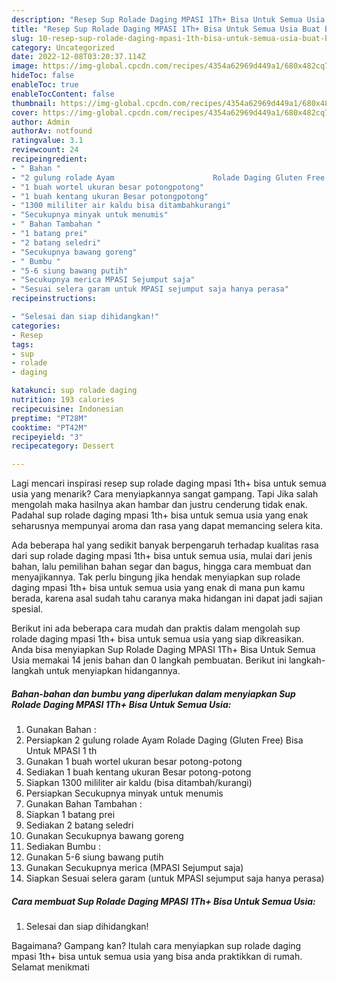 ```yaml
---
description: "Resep Sup Rolade Daging MPASI 1Th+ Bisa Untuk Semua Usia Buat Buka Puasa"
title: "Resep Sup Rolade Daging MPASI 1Th+ Bisa Untuk Semua Usia Buat Buka Puasa"
slug: 10-resep-sup-rolade-daging-mpasi-1th-bisa-untuk-semua-usia-buat-buka-puasa
category: Uncategorized
date: 2022-12-08T03:20:37.114Z
image: https://img-global.cpcdn.com/recipes/4354a62969d449a1/680x482cq70/sup-rolade-daging-mpasi-1th-bisa-untuk-semua-usia-foto-resep-utama.jpg
hideToc: false
enableToc: true
enableTocContent: false
thumbnail: https://img-global.cpcdn.com/recipes/4354a62969d449a1/680x482cq70/sup-rolade-daging-mpasi-1th-bisa-untuk-semua-usia-foto-resep-utama.jpg
cover: https://img-global.cpcdn.com/recipes/4354a62969d449a1/680x482cq70/sup-rolade-daging-mpasi-1th-bisa-untuk-semua-usia-foto-resep-utama.jpg
author: Admin
authorAv: notfound
ratingvalue: 3.1
reviewcount: 24
recipeingredient:
- " Bahan "
- "2 gulung rolade Ayam                      Rolade Daging Gluten Free Bisa Untuk MPASI 1 th"
- "1 buah wortel ukuran besar potongpotong"
- "1 buah kentang ukuran Besar potongpotong"
- "1300 mililiter air kaldu bisa ditambahkurangi"
- "Secukupnya minyak untuk menumis"
- " Bahan Tambahan "
- "1 batang prei"
- "2 batang seledri"
- "Secukupnya bawang goreng"
- " Bumbu "
- "5-6 siung bawang putih"
- "Secukupnya merica MPASI Sejumput saja"
- "Sesuai selera garam untuk MPASI sejumput saja hanya perasa"
recipeinstructions:

- "Selesai dan siap dihidangkan!"
categories:
- Resep
tags:
- sup
- rolade
- daging

katakunci: sup rolade daging 
nutrition: 193 calories
recipecuisine: Indonesian
preptime: "PT28M"
cooktime: "PT42M"
recipeyield: "3"
recipecategory: Dessert

---
```



Lagi mencari inspirasi resep sup rolade daging mpasi 1th+ bisa untuk semua usia yang menarik? Cara menyiapkannya sangat gampang. Tapi Jika salah mengolah maka hasilnya akan hambar dan justru cenderung tidak enak. Padahal sup rolade daging mpasi 1th+ bisa untuk semua usia yang enak seharusnya mempunyai aroma dan rasa yang dapat memancing selera kita.


Ada beberapa hal yang sedikit banyak berpengaruh terhadap kualitas rasa dari sup rolade daging mpasi 1th+ bisa untuk semua usia, mulai dari jenis bahan, lalu pemilihan bahan segar dan bagus, hingga cara membuat dan menyajikannya. Tak perlu bingung jika hendak menyiapkan sup rolade daging mpasi 1th+ bisa untuk semua usia yang enak di mana pun kamu berada, karena asal sudah tahu caranya maka hidangan ini dapat jadi sajian spesial.




Berikut ini ada beberapa cara mudah dan praktis dalam mengolah sup rolade daging mpasi 1th+ bisa untuk semua usia yang siap dikreasikan. Anda bisa menyiapkan Sup Rolade Daging MPASI 1Th+ Bisa Untuk Semua Usia memakai 14 jenis bahan dan 0 langkah pembuatan. Berikut ini langkah-langkah untuk menyiapkan hidangannya.

<!--inarticleads1-->

##### Bahan-bahan dan bumbu yang diperlukan dalam menyiapkan Sup Rolade Daging MPASI 1Th+ Bisa Untuk Semua Usia:

1. Gunakan  Bahan :
1. Persiapkan 2 gulung rolade Ayam                      Rolade Daging (Gluten Free) Bisa Untuk MPASI 1 th
1. Gunakan 1 buah wortel ukuran besar potong-potong
1. Sediakan 1 buah kentang ukuran Besar potong-potong
1. Siapkan 1300 mililiter air kaldu (bisa ditambah/kurangi)
1. Persiapkan Secukupnya minyak untuk menumis
1. Gunakan  Bahan Tambahan :
1. Siapkan 1 batang prei
1. Sediakan 2 batang seledri
1. Gunakan Secukupnya bawang goreng
1. Sediakan  Bumbu :
1. Gunakan 5-6 siung bawang putih
1. Gunakan Secukupnya merica (MPASI Sejumput saja)
1. Siapkan Sesuai selera garam (untuk MPASI sejumput saja hanya perasa)




<!--inarticleads2-->

##### Cara membuat Sup Rolade Daging MPASI 1Th+ Bisa Untuk Semua Usia:


1. Selesai dan siap dihidangkan!



Bagaimana? Gampang kan? Itulah cara menyiapkan sup rolade daging mpasi 1th+ bisa untuk semua usia yang bisa anda praktikkan di rumah. Selamat menikmati
